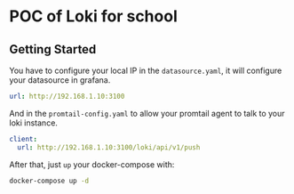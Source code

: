 # POC of Loki for school

## Getting Started

You have to configure your local IP in the `datasource.yaml`, it will configure your datasource in grafana.
```yaml
url: http://192.168.1.10:3100
```

And in the `promtail-config.yaml` to allow your promtail agent to talk to your loki instance. 
```yaml
client:
  url: http://192.168.1.10:3100/loki/api/v1/push
```

After that, just `up` your docker-compose with: 
```bash
docker-compose up -d
```